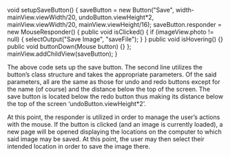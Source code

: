  void setupSaveButton() {
  saveButton = new Button("Save", width-mainView.viewWidth/20, undoButton.viewHeight*2, mainView.viewWidth/20, mainView.viewHeight/16);
  saveButton.responder = new MouseResponder() {
    public void isClicked() {
      if (imageView.photo != null) {
        selectOutput("Save Image", "saveFile");
      }
    }
    public void isHovering() {}
    public void buttonDown(Mouse button) {}
  };
  mainView.addChildView(saveButton);
}

The above code sets up the save button. The second line utilizes the button’s class structure and takes the appropriate parameters. Of the said parameters, all are the same as those for undo and redo buttons except for the name (of course) and the distance below the top of the screen. The save button is located below the redo button thus making its distance below the top of the screen ‘undoButton.viewHeight*2’. 

At this point, the responder is utilized in order to manage the user’s actions with the mouse. If the button is clicked (and an image is currently loaded), a new page will be opened displaying the locations on the computer to which said image may be saved. At this point, the user may then select their intended location in order to save the image there.  

